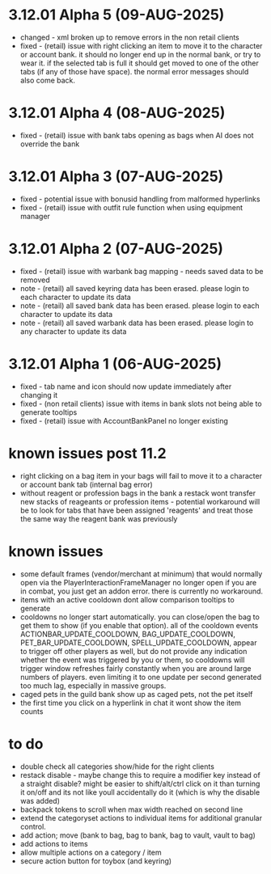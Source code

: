 ﻿# 3.12.01 Alpha 5 (09-AUG-2025)
 - changed - xml broken up to remove errors in the non retail clients
 - fixed - (retail) issue with right clicking an item to move it to the character or account bank.  it should no longer end up in the normal bank, or try to wear it.  if the selected tab is full it should get moved to one of the other tabs (if any of those  have space).  the normal error messages should also come back.

# 3.12.01 Alpha 4 (08-AUG-2025)
 - fixed - (retail) issue with bank tabs opening as bags when AI does not override the bank

# 3.12.01 Alpha 3 (07-AUG-2025)
 - fixed - potential issue with bonusid handling from malformed hyperlinks
 - fixed - (retail) issue with outfit rule function when using equipment manager

# 3.12.01 Alpha 2 (07-AUG-2025)
 - fixed - (retail) issue with warbank bag mapping - needs saved data to be removed
 - note - (retail) all saved keyring data has been erased. please login to each character to update its data
 - note - (retail) all saved bank data has been erased. please login to each character to update its data
 - note - (retail) all saved warbank data has been erased. please login to any character to update its data

# 3.12.01 Alpha 1 (06-AUG-2025)
 - fixed - tab name and icon should now update immediately after changing it
 - fixed - (non retail clients) issue with items in bank slots not being able to generate tooltips
 - fixed - (retail) issue with AccountBankPanel no longer existing

# known issues post 11.2
 - right clicking on a bag item in your bags will fail to move it to a character or account bank tab (internal bag error)
 - without reagent or profession bags in the bank a restack wont transfer new stacks of reageants or profession items - potential workaround will be to look for tabs that have been assigned 'reagents' and treat those the same way the reagent bank was previously

# known issues
 - some default frames (vendor/merchant at minimum) that would normally open via the PlayerInteractionFrameManager no longer open if you are in combat, you just get an addon error.  there is currently no workaround.
 - items with an active cooldown dont allow comparison tooltips to generate
 - cooldowns no longer start automatically.  you can close/open the bag to get them to show (if you enable that option).  all of the cooldown events ACTIONBAR_UPDATE_COOLDOWN, BAG_UPDATE_COOLDOWN, PET_BAR_UPDATE_COOLDOWN, SPELL_UPDATE_COOLDOWN, appear to trigger off other players as well, but do not provide any indication whether the event was triggered by you or them, so cooldowns will trigger window refreshes fairly constantly when you are around large numbers of players.  even limiting it to one update per second generated too much lag, especially in massive groups.
 - caged pets in the guild bank show up as caged pets, not the pet itself
  - the first time you click on a hyperlink in chat it wont show the item counts


# to do
 - double check all categories show/hide for the right clients
 - restack disable - maybe change this to require a modifier key instead of a straight disable?  might be easier to shift/alt/ctrl click on it than turning it on/off and its not like youll accidentally do it (which is why the disable was added)
 - backpack tokens to scroll when max width reached on second line
 - extend the categoryset actions to individual items for additional granular control.
 - add action; move (bank to bag, bag to bank, bag to vault, vault to bag)
 - add actions to items
 - allow multiple actions on a category / item
 - secure action button for toybox (and keyring)
